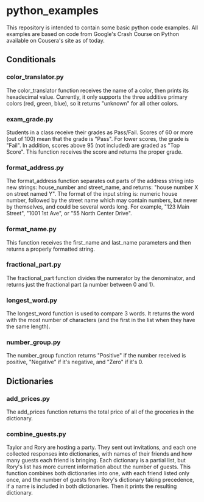 # python_examples
This repository is intended to contain some basic python code examples. All
examples are based on code from Google's Crash Course on Python available
on Cousera's site as of today.

## Conditionals

### color_translator.py
The color_translator function receives the name of a color, then prints its
hexadecimal value.  Currently, it only supports the three additive primary
colors (red, green, blue), so it returns "unknown" for all other colors.

### exam_grade.py
Students in a class receive their grades as Pass/Fail. Scores of 60 or more
(out of 100) mean that the grade is "Pass". For lower scores, the grade is
"Fail". In addition, scores above 95 (not included) are graded as "Top Score".
This function receives the score and returns the proper grade.

### format_address.py
The format_address function separates out parts of the address string into
new strings: house_number and street_name, and returns: "house number X on
street named Y". The format of the input string is: numeric house number,
followed by the street name which may contain numbers, but never by
themselves, and could be several words long. For example, "123 Main Street",
"1001 1st Ave", or "55 North Center Drive".

### format_name.py
This function receives the first_name and last_name parameters and then returns
a properly formatted string.

### fractional_part.py
The fractional_part function divides the numerator by the denominator, and
returns just the fractional part (a number between 0 and 1).

### longest_word.py
The longest_word function is used to compare 3 words. It returns the
word with the most number of characters (and the first in the list when they
have the same length).

### number_group.py
The number_group function returns "Positive" if the number received is
positive, "Negative" if it's negative, and "Zero" if it's 0.

## Dictionaries

### add_prices.py
The add_prices function returns the total price of all of the groceries in
the  dictionary.

### combine_guests.py
Taylor and Rory are hosting a party. They sent out invitations, and each one
collected responses into dictionaries, with names of their friends and how
many guests each friend is bringing. Each dictionary is a partial list, but
Rory's list has more current information about the number of guests. This
function combines both dictionaries into one, with each friend listed only
once, and the number of guests from Rory's dictionary taking precedence, if a
name is included in both dictionaries. Then it prints the resulting dictionary.
